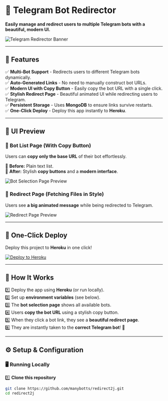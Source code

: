 # 🚀 Telegram Bot Redirector
**Easily manage and redirect users to multiple Telegram bots with a beautiful, modern UI.**  

![Telegram Redirector Banner](https://user-images.githubusercontent.com/your-image-url/banner.png)  

---

## 🌟 Features
✅ **Multi-Bot Support** - Redirects users to different Telegram bots dynamically.  
✅ **Auto-Generated Links** - No need to manually construct bot URLs.  
✅ **Modern UI with Copy Button** - Easily copy the bot URL with a single click.  
✅ **Stylish Redirect Page** - Beautiful animated UI while redirecting users to Telegram.  
✅ **Persistent Storage** - Uses **MongoDB** to ensure links survive restarts.  
✅ **One-Click Deploy** - Deploy this app instantly to **Heroku**.  

---

## 🎨 UI Preview
### 🔹 Bot List Page (With Copy Button)
Users can **copy only the base URL** of their bot effortlessly.  

🔹 **Before:** Plain text list.  
🔹 **After:** Stylish **copy buttons** and a **modern interface**.  

![Bot Selection Page Preview](https://user-images.githubusercontent.com/your-image-url/bot-list-preview.png)  

### 🔹 Redirect Page (Fetching Files in Style)
Users see **a big animated message** while being redirected to Telegram.  

![Redirect Page Preview](https://user-images.githubusercontent.com/your-image-url/redirect-preview.png)  

---

## 🚀 One-Click Deploy
Deploy this project to **Heroku** in one click!  

[![Deploy to Heroku](https://www.herokucdn.com/deploy/button.svg)](https://heroku.com/deploy?template=https://github.com/manybotts/redirect2j)  

---

## 📖 How It Works
1️⃣ Deploy the app using **Heroku** (or run locally).  
2️⃣ Set up **environment variables** (see below).  
3️⃣ The **bot selection page** shows all available bots.  
4️⃣ Users **copy the bot URL** using a stylish copy button.  
5️⃣ When they click a bot link, they see a **beautiful redirect page**.  
6️⃣ They are instantly taken to the **correct Telegram bot**! 🚀  

---

## ⚙️ Setup & Configuration
### 🖥️ Running Locally
1️⃣ **Clone this repository**  
```sh
git clone https://github.com/manybotts/redirect2j.git
cd redirect2j
